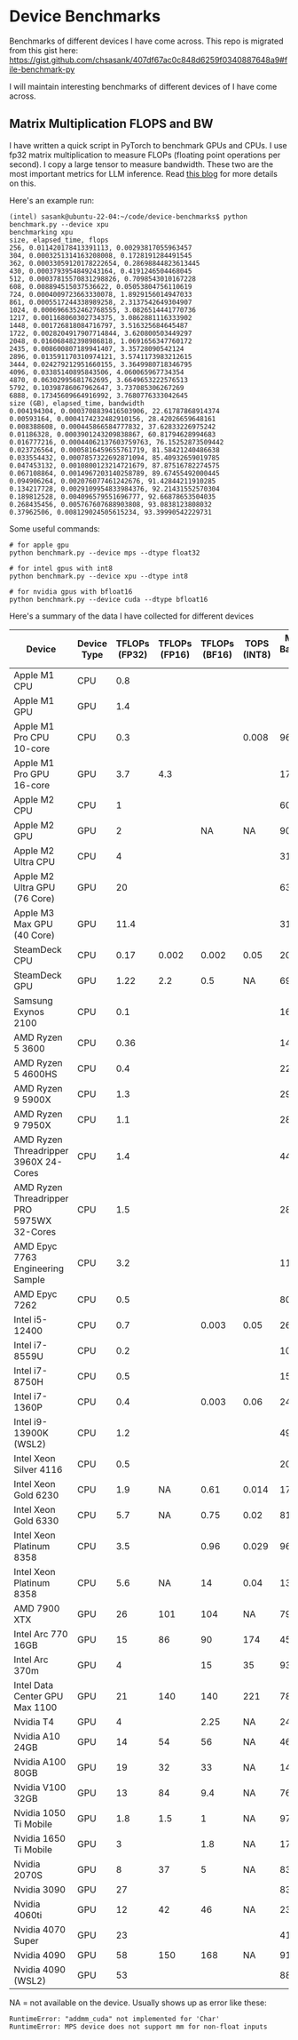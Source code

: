 # Device Benchmarks

Benchmarks of different devices I have come across. This repo is migrated from this gist here: https://gist.github.com/chsasank/407df67ac0c848d6259f0340887648a9#file-benchmark-py

I will maintain interesting benchmarks of different devices of I have come across.

## Matrix Multiplication FLOPS and BW

I have written a quick script in PyTorch to benchmark GPUs and CPUs. I use fp32 matrix multiplication to measure FLOPs (floating point operations per second). I copy a large tensor to measure bandwidth. These two are the most important metrics for LLM inference. Read [this blog](https://chsasank.com/llm-system-design.html) for more details on this.


Here's an example run:

```
(intel) sasank@ubuntu-22-04:~/code/device-benchmarks$ python benchmark.py --device xpu
benchmarking xpu
size, elapsed_time, flops
256, 0.011420178413391113, 0.00293817055963457
304, 0.0003251314163208008, 0.1728191284491545
362, 0.00033059120178222654, 0.28698844823613445
430, 0.0003793954849243164, 0.4191246504468045
512, 0.00037815570831298826, 0.7098543010167228
608, 0.008894515037536622, 0.05053804756110619
724, 0.0004009723663330078, 1.8929156014947033
861, 0.0005517244338989258, 2.3137542649304907
1024, 0.0006966352462768555, 3.0826514441770736
1217, 0.001168060302734375, 3.0862881116333902
1448, 0.001726818084716797, 3.516325684645487
1722, 0.0028204917907714844, 3.620800503449297
2048, 0.016068482398986818, 1.0691656347760172
2435, 0.008600807189941407, 3.35728090542124
2896, 0.013591170310974121, 3.5741173983212615
3444, 0.024279212951660155, 3.3649980718346795
4096, 0.03385140895843506, 4.060065967734354
4870, 0.06302995681762695, 3.6649653222576513
5792, 0.10398786067962647, 3.737085306267269
6888, 0.17345609664916992, 3.7680776333042645
size (GB), elapsed_time, bandwidth
0.004194304, 0.0003708839416503906, 22.61787868914374
0.00593164, 0.0004174232482910156, 28.42026659648161
0.008388608, 0.000445866584777832, 37.62833226975242
0.01186328, 0.0003901243209838867, 60.81794628994683
0.016777216, 0.00044062137603759763, 76.15252873509442
0.023726564, 0.0005816459655761719, 81.58421240486638
0.033554432, 0.0007857322692871094, 85.40932659019785
0.047453132, 0.0010800123214721679, 87.87516782274575
0.067108864, 0.0014967203140258789, 89.67455492000445
0.094906264, 0.002076077461242676, 91.42844211910285
0.134217728, 0.0029109954833984376, 92.21431552570304
0.189812528, 0.004096579551696777, 92.66878653504035
0.268435456, 0.005767607688903808, 93.0838123808032
0.37962506, 0.008129024505615234, 93.39990542229731

```

Some useful commands:

```
# for apple gpu
python benchmark.py --device mps --dtype float32

# for intel gpus with int8
python benchmark.py --device xpu --dtype int8

# for nvidia gpus with bfloat16
python benchmark.py --device cuda --dtype bfloat16
```


Here's a summary of the data I have collected for different devices

| Device | Device Type | TFLOPs (FP32) | TFLOPs (FP16)| TFLOPs (BF16) | TOPS (INT8) | Memory Bandwidth (GB/s) |
|---|---|---|---|---|---|---|
| Apple M1 CPU | CPU | 0.8 |  |  |  |  | 46 |
| Apple M1 GPU | GPU | 1.4 |  |  |  |  | 56 |
| Apple M1 Pro CPU 10-core | CPU | 0.3 |  |  | 0.008  | 96 |
| Apple M1 Pro GPU 16-core | GPU | 3.7 | 4.3 |  |  | 176 |
| Apple M2 CPU | CPU | 1 |    ||  | 60 |
| Apple M2 GPU | GPU | 2 |  | NA | NA | 90 |
| Apple M2 Ultra CPU | CPU | 4 |  |  |  | 311 |
| Apple M2 Ultra GPU (76 Core) | GPU | 20 |  |  |  | 636 |
| Apple M3 Max GPU (40 Core) | GPU | 11.4 |  |  |  | 318 |
| SteamDeck CPU | CPU | 0.17 | 0.002 | 0.002 | 0.05 | 20 |
| SteamDeck GPU | GPU | 1.22 | 2.2 | 0.5 | NA | 69 |
| Samsung Exynos 2100 | CPU | 0.1 |  |  |  | 16 |
| AMD Ryzen 5 3600 | CPU | 0.36 |  |  |  | 14 |
| AMD Ryzen 5 4600HS | CPU | 0.4 |  |  |  | 22 |
| AMD Ryzen 9 5900X | CPU | 1.3 |  |  |  | 29 |
| AMD Ryzen 9 7950X | CPU | 1.1 |  |  |  | 28 |
| AMD Ryzen Threadripper 3960X 24-Cores | CPU | 1.4 |  |  |  | 44 |
| AMD Ryzen Threadripper PRO 5975WX 32-Cores | CPU | 1.5 |  |  |  | 28 |
| AMD Epyc 7763 Engineering Sample | CPU | 3.2 |  |  |  | 115 |
| AMD Epyc 7262 | CPU | 0.5 |  |  |  | 80 |
| Intel i5-12400 | CPU | 0.7 |  | 0.003 | 0.05 | 26 |
| Intel i7-8559U | CPU | 0.2 |  |  |  | 10 |
| Intel i7-8750H | CPU | 0.5 |  |  |  | 15 |
| Intel i7-1360P | CPU | 0.4 |  | 0.003 | 0.06 | 24 |
| Intel i9-13900K (WSL2) | CPU | 1.2 |  |  |  | 49 |
| Intel Xeon Silver 4116 | CPU | 0.5 |  |  |  | 20 |
| Intel Xeon Gold 6230 | CPU | 1.9 | NA | 0.61 | 0.014 | 17.5 |
| Intel Xeon Gold 6330 | CPU | 5.7 | NA | 0.75 | 0.02 | 81 |
| Intel Xeon Platinum 8358 | CPU | 3.5 |  | 0.96 | 0.029  | 96 |
| Intel Xeon Platinum 8358 | CPU | 5.6 | NA | 14 | 0.04 | 137 |
| AMD 7900 XTX | GPU | 26 | 101 | 104 | NA | 792 |
| Intel Arc 770 16GB | GPU | 15 | 86 | 90 | 174 | 452 |
| Intel Arc 370m | GPU | 4 |  | 15 | 35 | 93 |
| Intel Data Center GPU Max 1100 | GPU | 21 | 140 | 140 | 221 | 781 |
| Nvidia T4 | GPU | 4 |  | 2.25 | NA | 240 |
| Nvidia A10 24GB | GPU | 14 | 54 | 56 | NA | 469 |
| Nvidia A100 80GB | GPU | 19 | 32 | 33 | NA | 1490 |
| Nvidia V100 32GB | GPU | 13 | 84 | 9.4 | NA  | 766 |
| Nvidia 1050 Ti Mobile | GPU | 1.8 |1.5  | 1 | NA | 97 |
| Nvidia 1650 Ti Mobile | GPU | 3 |  | 1.8 | NA | 172 |
| Nvidia 2070S | GPU | 8 | 37 | 5 | NA | 831 |
| Nvidia 3090 | GPU | 27 |  |  |  | 831 |
| Nvidia 4060ti | GPU | 12 | 42 | 46 | NA | 234 |
| Nvidia 4070 Super | GPU | 23 |  |  |  | 411 |
| Nvidia 4090 | GPU | 58 | 150 | 168 | NA | 912 |
| Nvidia 4090 (WSL2) | GPU | 53 |  |  |  | 885 |


NA = not available on the device. Usually shows up as error like these:

```
RuntimeError: "addmm_cuda" not implemented for 'Char'
RuntimeError: MPS device does not support mm for non-float inputs
```
